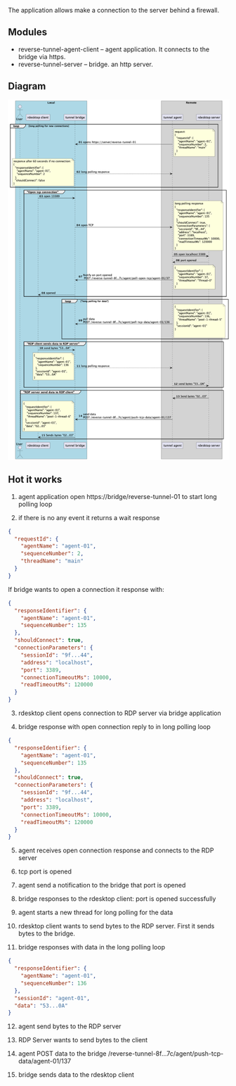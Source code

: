 The application allows make a connection 
to the server behind a firewall.
           
## Modules

* reverse-tunnel-agent-client – agent application. It connects to the bridge via https.
* reverse-tunnel-server – bridge. an http server.

## Diagram

![title](doc/sequence-diagram.png)

## Hot it works

01. agent application open https://bridge/reverse-tunnel-01 to start long polling loop

02. if there is no any event it returns a wait response

```json
{
  "requestId": {
    "agentName": "agent-01",
    "sequenceNumber": 2,
    "threadName": "main"
  }
}
```

If bridge wants to open a connection it response with:

```json
{
  "responseIdentifier": {
    "agentName": "agent-01",
    "sequenceNumber": 135
  },
  "shouldConnect": true,
  "connectionParameters": {
    "sessionId": "9f...44",
    "address": "localhost",
    "port": 3389,
    "connectionTimeoutMs": 10000,
    "readTimeoutMs": 120000
  }
}
```


03. rdesktop client opens connection to RDP server via bridge application

04. bridge response with open connection reply to in long polling loop

```json
{
  "responseIdentifier": {
    "agentName": "agent-01",
    "sequenceNumber": 135
  },
  "shouldConnect": true,
  "connectionParameters": {
    "sessionId": "9f...44",
    "address": "localhost",
    "port": 3389,
    "connectionTimeoutMs": 10000,
    "readTimeoutMs": 120000
  }
}
```

05. agent receives open connection response and connects to the RDP server

06. tcp port is opened

07. agent send a notification to the bridge that port is opened

08. bridge responses to the rdesktop client: port is opened successfully

09. agent starts a new thread for long polling for the data

10. rdesktop client wants to send bytes to the RDP server. First it sends bytes to the bridge.

11. bridge responses with data in the long polling loop

```json
{
  "responseIdentifier": {
    "agentName": "agent-01",
    "sequenceNumber": 136
  },
  "sessionId": "agent-01",
  "data": "53...0A"
}
```


12. agent send bytes to the RDP server

13. RDP Server wants to send bytes to the client

14. agent POST data to the bridge /reverse-tunnel-8f...7c/agent/push-tcp-data/agent-01/137

15. bridge sends data to the rdesktop client
